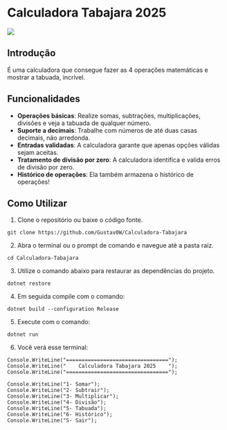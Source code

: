 # Calculadora Tabajara 2025	

![](https://i.imgur.com/ehh1jfT.gif)

## Introdução

É uma calculadora que consegue fazer as 4 operações matemáticas e mostrar a tabuada, incrível.

## Funcionalidades

- **Operações básicas**: Realize somas, subtrações, multiplicações, divisões e veja a tabuada de qualquer número.
- **Suporte a decimais**: Trabalhe com números de até duas casas decimais, não arredonda.
- **Entradas validadas**: A calculadora garante que apenas opções válidas sejam aceitas.
- **Tratamento de divisão por zero**: A calculadora identifica e valida erros de divisão por zero.
- **Histórico de operações**: Ela também armazena o histórico de operações!

## Como Utilizar

1. Clone o repositório ou baixe o código fonte.
```
git clone https://github.com/Gustav0W/Calculadora-Tabajara
```
2. Abra o terminal ou o prompt de comando e navegue até a pasta raíz.
```
cd Calculadora-Tabajara
```
3. Utilize o comando abaixo para restaurar as dependências do projeto.
```
dotnet restore
```
4. Em seguida compile com o comando: 
```
dotnet build --configuration Release
```

5. Execute com o comando:
```
dotnet run
```

6. Você verá esse terminal:
```
Console.WriteLine("=================================");
Console.WriteLine("    Calculadora Tabajara 2025    ");
Console.WriteLine("=================================");

Console.WriteLine("1- Somar");
Console.WriteLine("2- Subtrair");
Console.WriteLine("3- Multiplicar");
Console.WriteLine("4- Divisão");
Console.WriteLine("5- Tabuada");
Console.WriteLine("6- Histórico");
Console.WriteLine("S- Sair");
```
